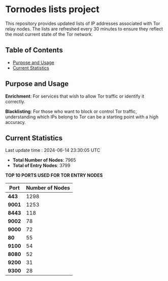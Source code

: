 # Tornodes lists project

This repository provides updated lists of IP addresses associated with Tor relay nodes. The lists are refreshed every 30 minutes to ensure they reflect the most current state of the Tor network.

## Table of Contents

- [Purpose and Usage](#purpose-and-usage)
- [Current Statistics](#current-statistics)


## Purpose and Usage

**Enrichment**: For services that wish to allow Tor traffic or identify it correctly.

**Blacklisting**: For those who want to block or control Tor traffic, understanding which IPs belong to Tor can be a starting point with a high accuracy.

## Current Statistics

Last update time : 2024-06-14 23:30:05 UTC

- **Total Number of Nodes**: 7965
- **Total of Entry Nodes**: 3799

**TOP 10 PORTS USED FOR TOR ENTRY NODES**

| **Port** | **Number of Nodes** |
|------|-----------------|
| **443**   | 1298  |
| **9001**   | 1253  |
| **8443**   | 118  |
| **9002**   | 78  |
| **9000**   | 72  |
| **80**   | 55  |
| **9100**   | 54  |
| **8080**   | 52  |
| **9200**   | 31  |
| **9300**   | 28  |

